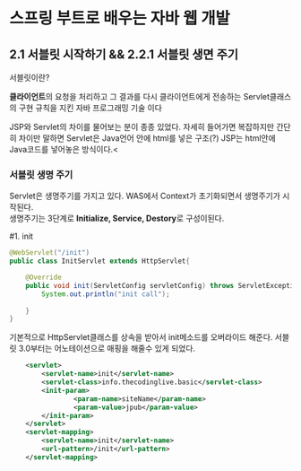# 스프링 부트로 배우는 자바 웹 개발

## 2.1 서블릿 시작하기 && 2.2.1 서블릿 생면 주기<br>

서블릿이란?<br>

<Strong>클라이언트</Strong>의 요청을 처리하고 그 결과를 다시 클라이언트에게 전송하는 Servlet클래스의 구현 규칙을 지킨 자바 프로그래밍 기술
이다<br>

JSP와 Servlet의 차이를 물어보는 분이 종종 있었다. 자세히 들어가면 복잡하지만 간단히 차이만 말하면 Servlet은 Java언어 안에 html를 넣은 구조(?)
JSP는 html안에 Java코드를 넣어놓은 방식이다.< 


### 서블릿 생명 주기<br>

Servlet은 생명주기를 가지고 있다. WAS에서 Context가 초기화되면서 생명주기가 시작된다.<br>
생명주기는 3단계로 <Strong>Initialize, Service, Destory</Strong>로 구성이된다.

#1. init
```java
@WebServlet("/init")
public class InitServlet extends HttpServlet{

    @Override
    public void init(ServletConfig servletConfig) throws ServletException{
        System.out.println("init call");
     
    }
}
```

기본적으로 HttpServlet클래스를 상속을 받아서 init메소드를 오버라이드 해준다.
서블릿 3.0부터는 어노테이션으로 매핑을 해줄수 있게 되었다. 

```xml
	<servlet>
		<servlet-name>init</servlet-name>
		<servlet-class>info.thecodinglive.basic</servlet-class>
		<init-param>
				<param-name>siteName</param-name>
				<param-value>jpub</param-value>
		</init-param>
	</servlet>
	<servlet-mapping>
		<servlet-name>init</servlet-name>
		<url-pattern>/init</url-pattern>
	</servlet-mapping>
```
